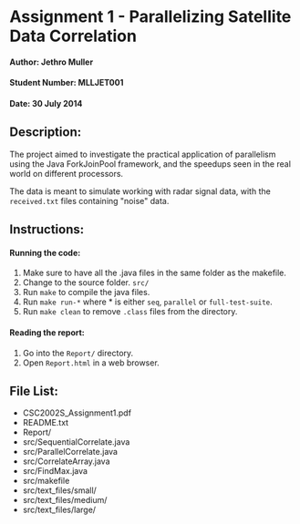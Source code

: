 # Assignment 1 - Parallelizing Satellite Data Correlation
#### Author: Jethro Muller
#### Student Number: MLLJET001
#### Date: 30 July 2014

## Description:
The project aimed to investigate the practical application of parallelism using the Java ForkJoinPool framework, and the speedups seen in the real world on different processors.

The data is meant to simulate working with radar signal data, with the `received.txt` files containing "noise" data.

## Instructions:

#### Running the code:
1. Make sure to have all the .java files in the same folder as the makefile.
2. Change to the source folder. `src/`
2. Run `make` to compile the java files.
3. Run `make run-*` where * is either `seq`, `parallel` or `full-test-suite`.
4. Run `make clean` to remove `.class` files from the directory.

#### Reading the report:
1. Go into the `Report/` directory.
2. Open `Report.html` in a web browser.

## File List:
* CSC2002S_Assignment1.pdf
* README.txt
* Report/
* src/SequentialCorrelate.java
* src/ParallelCorrelate.java
* src/CorrelateArray.java
* src/FindMax.java
* src/makefile
* src/text_files/small/
* src/text_files/medium/
* src/text_files/large/


